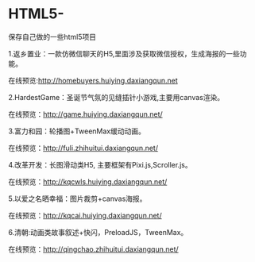# HTML5-
保存自己做的一些html5项目

1.返乡置业：一款仿微信聊天的H5,里面涉及获取微信授权，生成海报的一些功能。

在线预览:http://homebuyers.huiying.daxiangqun.net

2.HardestGame：圣诞节气氛的见缝插针小游戏,主要用canvas渲染。

在线预览：http://game.huiying.daxiangqun.net/

3.富力和园：轮播图+TweenMax缓动动画。

在线预览：http://fuli.zhihuitui.daxiangqun.net/

4.改革开发：长图滑动类H5, 主要框架有Pixi.js,Scroller.js。

在线预览：http://kqcwls.huiying.daxiangqun.net/

5.以爱之名晒幸福：图片裁剪+canvas海报。

在线预览：http://kqcai.huiying.daxiangqun.net/

6.清朝:动画类故事叙述+快闪，PreloadJS，TweenMax。

在线预览：http://qingchao.zhihuitui.daxiangqun.net/